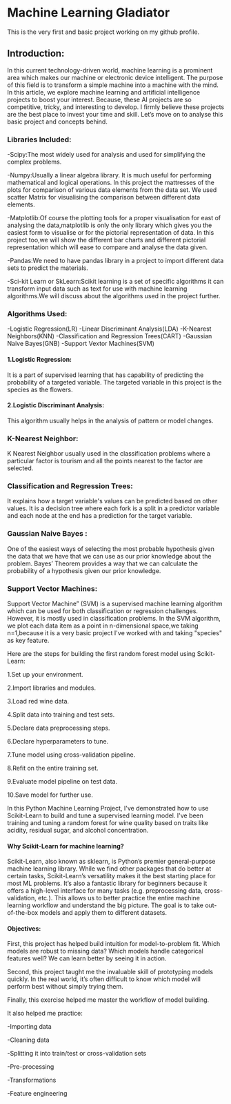 # Machine Learning Gladiator
This is the very first and basic project  working on my github profile.
## Introduction:
In this current technology-driven world, machine learning is a prominent area which makes our machine or electronic device intelligent. The purpose of this field is to transform a simple machine into a machine with the mind. In this article, we explore machine learning and artificial intelligence projects to boost your interest. Because, these AI projects are so competitive, tricky, and interesting to develop. I firmly believe these projects are the best place to invest your time and skill. Let’s move on to analyse this basic project and concepts behind.

### Libraries Included:
-Scipy:The most widely used for analysis and used for simplifying the complex problems.

-Numpy:Usually a linear algebra library. It is much useful for performing mathematical and logical operations. In this project the mattresses of the plots for comparison of various data elements from the data set. We used scatter Matrix for visualising the comparison between different data elements.

-Matplotlib:Of course the plotting tools for a proper visualisation for east of analysing the data,matplotlib is only the only library which gives you the easiest form to visualise or for the pictorial representation of data. In this project too,we will show the different bar charts and  different pictorial representation which will ease to compare and analyse the data given.

-Pandas:We need to have pandas library in a project to import different data sets to predict the materials.

-Sci-kit Learn or SkLearn:Scikit learning is a set of specific algorithms it can transform input data such as text for use with machine learning algorithms.We will discuss about the algorithms used in the project further.

### Algorithms Used:

-Logistic Regression(LR)
-Linear Discriminant Analysis(LDA)
-K-Nearest Neighbors(KNN)
-Classification and Regression Trees(CART)
-Gaussian Naive Bayes(GNB)
-Support Vextor Machines(SVM)


#### 1.Logistic Regression:
It is a part of supervised learning that has capability of predicting the probability of a targeted variable. The targeted variable in this project is the species as the flowers.

#### 2.Logistic Discriminant Analysis:
This algorithm usually helps in the analysis of pattern or model changes.

### K-Nearest Neighbor:
K Nearest Neighbor usually used in the classification problems where a particular factor is tourism and all the points nearest to the factor are selected.

### Classification and Regression Trees:
It explains how a target variable's values can be predicted based on other values. It is a decision tree where each fork is a split in a predictor variable and each node at the end has a prediction for the target variable.

### Gaussian Naive Bayes :
One of the easiest ways of selecting the most probable hypothesis given the data that we have that we can use as our prior knowledge about the problem. Bayes’ Theorem provides a way that we can calculate the probability of a hypothesis given our prior knowledge.

### Support Vector Machines:
Support Vector Machine” (SVM) is a supervised machine learning algorithm which can be used for both classification or regression challenges. However,  it is mostly used in classification problems. In the SVM algorithm, we plot each data item as a point in n-dimensional space,we taking n=1,because it is a very basic project I've worked with and taking "species" as key feature.



Here are the steps for building the first random forest model using Scikit-Learn:

1.Set up your environment.

2.Import libraries and modules.

3.Load red wine data.

4.Split data into training and test sets.

5.Declare data preprocessing steps.

6.Declare hyperparameters to tune.

7.Tune model using cross-validation pipeline.

8.Refit on the entire training set.

9.Evaluate model pipeline on test data.

10.Save model for further use.

In this Python Machine Learning Project, I've demonstrated how to use Scikit-Learn to build and tune a supervised learning model. I've been training and tuning a random forest for wine quality based on traits like acidity, residual sugar, and alcohol concentration.

#### Why Scikit-Learn for machine learning?

Scikit-Learn, also known as sklearn, is Python’s premier general-purpose machine learning library. While we find other packages that do better at certain tasks, Scikit-Learn’s versatility makes it the best starting place for most ML problems. It’s also a fantastic library for beginners because it offers a high-level interface for many tasks (e.g. preprocessing data, cross-validation, etc.). This allows us to better practice the entire machine learning workflow and understand the big picture. The goal is to take out-of-the-box models and apply them to different datasets.

#### Objectives:

First, this project has helped build intuition for model-to-problem fit. Which models are robust to missing data? Which models handle categorical features well? We can learn better by seeing it in action.

Second, this project taught me the invaluable skill of prototyping models quickly. In the real world, it’s often difficult to know which model will perform best without simply trying them.

Finally, this exercise helped me master the workflow of model building.

It also helped me practice:

-Importing data

-Cleaning data

-Splitting it into train/test or cross-validation sets

-Pre-processing

-Transformations

-Feature engineering



